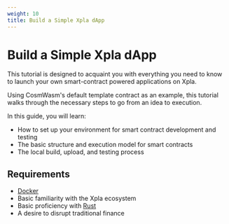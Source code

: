 ```yaml
---
weight: 10
title: Build a Simple Xpla dApp
---
```


# Build a Simple Xpla dApp

This tutorial is designed to acquaint you with everything you need to know to launch your own smart-contract powered applications on Xpla.

Using CosmWasm's default template contract as an example, this tutorial walks through the necessary steps to go from an idea to execution.

In this guide, you will learn:

- How to set up your environment for smart contract development and testing
- The basic structure and execution model for smart contracts
- The local build, upload, and testing process

## Requirements

- [Docker](https://www.docker.com/)
- Basic familiarity with the Xpla ecosystem
- Basic proficiency with [Rust](https://www.rust-lang.org/)
- A desire to disrupt traditional finance
